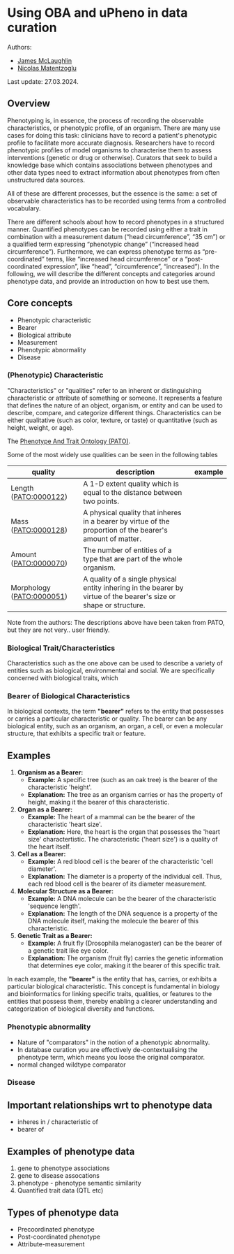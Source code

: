 # Using OBA and uPheno in data curation

Authors:

- [James McLaughlin]()
- [Nicolas Matentzoglu](https://orcid.org/0000-0002-7356-1779)

Last update: 27.03.2024.

## Overview

Phenotyping is, in essence, the process of recording the observable characteristics, or phenotypic profile, of an organism. 
There are many use cases for doing this task: clinicians have to record a patient's phenotypic profile to facilitate more accurate diagnosis. 
Researchers have to record phenotypic profiles of model organisms to characterise them to assess interventions (genetic or drug or otherwise). 
Curators that seek to build a knowledge base which contains associations between phenotypes and other data types need to extract information about phenotypes from often unstructured data sources. 

All of these are different processes, but the essence is the same: a set of observable characteristics has to be recorded using terms from a controlled vocabulary.

There are different schools about how to record phenotypes in a structured manner. 
Quantified phenotypes can be recorded using either a trait in combination with a measurement datum (“head circumference”, “35 cm”) or a qualified term expressing “phenotypic change” (“increased head circumference”). 
Furthermore, we can express phenotype terms as “pre-coordinated” terms, like “increased head circumference” or a “post-coordinated expression”, like “head”, “circumference”, “increased”). In the following, we will describe the different concepts and categories around phenotype data, and provide an introduction on how to best use them.

## Core concepts

<!-- Add figure with all core components from OBA poster -->

- Phenotypic characteristic
- Bearer
- Biological attribute
- Measurement
- Phenotypic abnormality
- Disease

### (Phenotypic) Characteristic

"Characteristics" or "qualities" refer to an inherent or distinguishing characteristic or attribute of something or someone.
It represents a feature that defines the nature of an object, organism, or entity and can be used to describe, compare, and categorize different things.
Characteristics can be either qualitative (such as color, texture, or taste) or quantitative (such as height, weight, or age).

The [Phenotype And Trait Ontology (PATO)](https://www.ebi.ac.uk/ols4/ontologies/pato).


Some of the most widely use qualities can be seen in the following tables

| quality | description | example |
| ------- | ----------- | ------- |
| Length ([PATO:0000122](http://purl.obolibrary.org/obo/PATO_0000122)) | A 1-D extent quality which is equal to the distance between two points. | |
| Mass ([PATO:0000128](http://purl.obolibrary.org/obo/PATO_0000128)) | A physical quality that inheres in a bearer by virtue of the proportion of the bearer's amount of matter. | |
| Amount ([PATO:0000070](http://purl.obolibrary.org/obo/PATO_0000070)) | The number of entities of a type that are part of the whole organism. | |
| Morphology ([PATO:0000051](http://purl.obolibrary.org/obo/PATO_0000051)) | A quality of a single physical entity inhering in the bearer by virtue of the bearer's size or shape or structure. | |

Note from the authors: The descriptions above have been taken from PATO, but they are not very.. user friendly.

### Biological Trait/Characteristics

Characteristics such as the one above can be used to describe a variety of entities such as biological, environmental and social.
We are specifically concerned with biological traits, which

### Bearer of Biological Characteristics

In biological contexts, the term **"bearer"** refers to the entity that possesses or carries a particular characteristic or quality. 
The bearer can be any biological entity, such as an organism, an organ, a cell, or even a molecular structure, that exhibits a specific trait or feature.

## Examples

1. **Organism as a Bearer:** 
   - **Example:** A specific tree (such as an oak tree) is the bearer of the characteristic 'height'.
   - **Explanation:** The tree as an organism carries or has the property of height, making it the bearer of this characteristic.
1. **Organ as a Bearer:** 
   - **Example:** The heart of a mammal can be the bearer of the characteristic 'heart size'.
   - **Explanation:** Here, the heart is the organ that possesses the 'heart size' charactertistic. The characteristic ('heart size') is a quality of the heart itself.
1. **Cell as a Bearer:** 
   - **Example:** A red blood cell is the bearer of the characteristic 'cell diameter'.
   - **Explanation:** The diameter is a property of the individual cell. Thus, each red blood cell is the bearer of its diameter measurement.
1. **Molecular Structure as a Bearer:** 
   - **Example:** A DNA molecule can be the bearer of the characteristic 'sequence length'.
   - **Explanation:** The length of the DNA sequence is a property of the DNA molecule itself, making the molecule the bearer of this characteristic.
1. **Genetic Trait as a Bearer:**
   - **Example:** A fruit fly (Drosophila melanogaster) can be the bearer of a genetic trait like eye color.
   - **Explanation:** The organism (fruit fly) carries the genetic information that determines eye color, making it the bearer of this specific trait.

In each example, the **"bearer"** is the entity that has, carries, or exhibits a particular biological characteristic. This concept is fundamental in biology and bioinformatics for linking specific traits, qualities, or features to the entities that possess them, thereby enabling a clearer understanding and categorization of biological diversity and functions.


### Phenotypic abnormality

- Nature of "comparators" in the notion of a phenotypic abnormality.
- In database curation you are effectively de-contextualising the phenotype term, which means you loose the original comparator.
- normal changed wildtype comparator

### Disease

## Important relationships wrt to phenotype data

- inheres in / characteristic of
- bearer of

## Examples of phenotype data

1. gene to phenotype associations
1. gene to disease assocations
1. phenotype - phenotype semantic similarity
1. Quantified trait data (QTL etc)




## Types of phenotype data

- Precoordinated phenotype
- Post-coordinated phenotype
- Attribute-measurement


